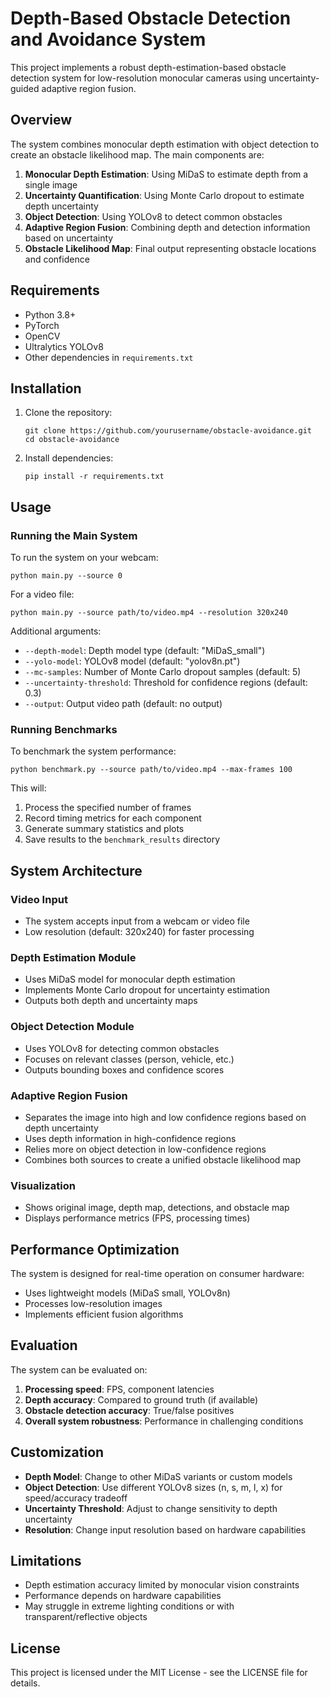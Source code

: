 # Depth-Based Obstacle Detection and Avoidance System

This project implements a robust depth-estimation-based obstacle detection system for low-resolution monocular cameras using uncertainty-guided adaptive region fusion.

## Overview

The system combines monocular depth estimation with object detection to create an obstacle likelihood map. The main components are:

1. **Monocular Depth Estimation**: Using MiDaS to estimate depth from a single image
2. **Uncertainty Quantification**: Using Monte Carlo dropout to estimate depth uncertainty
3. **Object Detection**: Using YOLOv8 to detect common obstacles
4. **Adaptive Region Fusion**: Combining depth and detection information based on uncertainty
5. **Obstacle Likelihood Map**: Final output representing obstacle locations and confidence

## Requirements

- Python 3.8+
- PyTorch
- OpenCV
- Ultralytics YOLOv8
- Other dependencies in `requirements.txt`

## Installation

1. Clone the repository:

   ```
   git clone https://github.com/yourusername/obstacle-avoidance.git
   cd obstacle-avoidance
   ```

2. Install dependencies:
   ```
   pip install -r requirements.txt
   ```

## Usage

### Running the Main System

To run the system on your webcam:

```
python main.py --source 0
```

For a video file:

```
python main.py --source path/to/video.mp4 --resolution 320x240
```

Additional arguments:

- `--depth-model`: Depth model type (default: "MiDaS_small")
- `--yolo-model`: YOLOv8 model (default: "yolov8n.pt")
- `--mc-samples`: Number of Monte Carlo dropout samples (default: 5)
- `--uncertainty-threshold`: Threshold for confidence regions (default: 0.3)
- `--output`: Output video path (default: no output)

### Running Benchmarks

To benchmark the system performance:

```
python benchmark.py --source path/to/video.mp4 --max-frames 100
```

This will:

1. Process the specified number of frames
2. Record timing metrics for each component
3. Generate summary statistics and plots
4. Save results to the `benchmark_results` directory

## System Architecture

### Video Input

- The system accepts input from a webcam or video file
- Low resolution (default: 320x240) for faster processing

### Depth Estimation Module

- Uses MiDaS model for monocular depth estimation
- Implements Monte Carlo dropout for uncertainty estimation
- Outputs both depth and uncertainty maps

### Object Detection Module

- Uses YOLOv8 for detecting common obstacles
- Focuses on relevant classes (person, vehicle, etc.)
- Outputs bounding boxes and confidence scores

### Adaptive Region Fusion

- Separates the image into high and low confidence regions based on depth uncertainty
- Uses depth information in high-confidence regions
- Relies more on object detection in low-confidence regions
- Combines both sources to create a unified obstacle likelihood map

### Visualization

- Shows original image, depth map, detections, and obstacle map
- Displays performance metrics (FPS, processing times)

## Performance Optimization

The system is designed for real-time operation on consumer hardware:

- Uses lightweight models (MiDaS small, YOLOv8n)
- Processes low-resolution images
- Implements efficient fusion algorithms

## Evaluation

The system can be evaluated on:

1. **Processing speed**: FPS, component latencies
2. **Depth accuracy**: Compared to ground truth (if available)
3. **Obstacle detection accuracy**: True/false positives
4. **Overall system robustness**: Performance in challenging conditions

## Customization

- **Depth Model**: Change to other MiDaS variants or custom models
- **Object Detection**: Use different YOLOv8 sizes (n, s, m, l, x) for speed/accuracy tradeoff
- **Uncertainty Threshold**: Adjust to change sensitivity to depth uncertainty
- **Resolution**: Change input resolution based on hardware capabilities

## Limitations

- Depth estimation accuracy limited by monocular vision constraints
- Performance depends on hardware capabilities
- May struggle in extreme lighting conditions or with transparent/reflective objects

## License

This project is licensed under the MIT License - see the LICENSE file for details.
